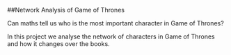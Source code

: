 ##Network Analysis of Game of Thrones

Can maths tell us who is the most important character in Game of Thrones?

In this project we analyse the network of characters in Game of Thrones and how it changes over the books. 
